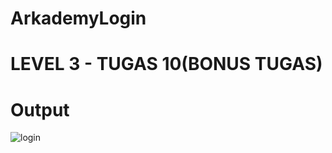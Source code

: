 # ArkademyLogin

# LEVEL 3 - TUGAS 10(BONUS TUGAS)

# Output

![login](https://user-images.githubusercontent.com/39235653/92393434-1a56ee00-f14a-11ea-9087-48d855e8965a.png)
